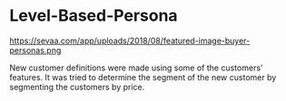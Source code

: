 # Level-Based-Persona

https://sevaa.com/app/uploads/2018/08/featured-image-buyer-personas.png

New customer definitions were made using some of the customers' features. 
It was tried to determine the segment of the new customer by segmenting the customers by price.
